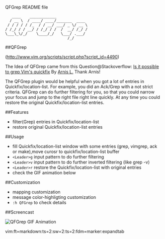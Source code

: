 QFGrep README file

	   ____    ____________              
	  / __ \  / ____/ ____/_______  ____ 
	 / / / / / /_  / / __/ ___/ _ \/ __ \
	/ /_/ / / __/ / /_/ / /  /  __/ /_/ /
	\___\_\/_/    \____/_/   \___/ .___/ 
	                            /_/      
	                            
##QFGrep

(http://www.vim.org/scripts/script.php?script_id=4490)

The Idea of QFGrep came from this Question@Stackoverflow: [Is it possible to grep Vim's quickfix](http://stackoverflow.com/questions/15406138) By [Arnis L.](http://stackoverflow.com/users/82062/arnis-l) Thank Arnis!

The QFGrep plugin would be helpful when you got a lot of entries in Quickfix/location-list.  For example, you did an Ack/Grep with a not strict criteria. QFGrep can do further filtering for you, so that you could narrow your focus and jump to the right file right line quickly. At any time you could restore the original Quickfix/location-list entries. 

##Features

- filter(Grep) entries in Quickfix/location-list
- restore original Quickfix/location-list entries

##Usage
- fill Quickfix/location-list window with some entries (grep, vimgrep, ack or make),move curosr to quickfix/location-list buffer
- `<Leader>g` input pattern to do further filtering
- `<Leader>v` input pattern to do further inverted filtering (like grep -v)
- `<Leader>r` restore the Quickfix/location-list with original entries
- check the GIF animation below

##Customization

- mapping customization
- message color-highligting customization
- `:h QFGrep` to check details

##Screencast

![QFGrep GIF Animation](https://raw.github.com/sk1418/sharedResources/master/QFGrep/demo.gif)

 vim:ft=markdown:ts=2:sw=2:ts=2:fdm=marker:expandtab
